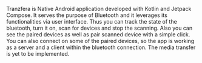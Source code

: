 Tranzfera is Native Android application developed with Kotlin and Jetpack Compose. It serves the purpose of Bluetooth and it leverages its functionalities via user interface. 
Thus you can track the state of the bluetooth, turn it on, scan for devices and stop the scanning. Also you can see the paired devices as well as pair scanned device with a simple click. You can also connect on some of the paired devices, so the app is working as a server and a client within the bluetooth connection. The media transfer is yet to be implemented.
